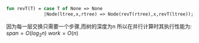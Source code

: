 ```sml
fun revT(T) = case T of None => None
              |Node(ltree,x,rtree) => Node(revT(rtree),x,revT(ltree));
```
因为每一层交换只需要一个步骤,而树的深度为n
所以在并行计算时其执行性能为:
$span = O(log_2 n)$
$work = O(n)$

